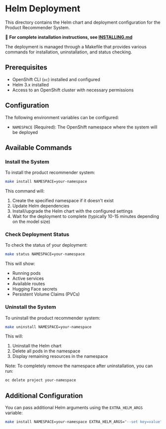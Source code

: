 # Helm Deployment

This directory contains the Helm chart and deployment configuration for the Product Recommender System. 

📖 **For complete installation instructions, see [INSTALLING.md](../INSTALLING.md)**

The deployment is managed through a Makefile that provides various commands for installation, uninstallation, and status checking.

## Prerequisites

- OpenShift CLI (`oc`) installed and configured
- Helm 3.x installed
- Access to an OpenShift cluster with necessary permissions

## Configuration

The following environment variables can be configured:

- `NAMESPACE` (Required): The OpenShift namespace where the system will be deployed

## Available Commands

### Install the System

To install the product recommender system:

```bash
make install NAMESPACE=your-namespace
```

This command will:

1. Create the specified namespace if it doesn't exist
2. Update Helm dependencies
3. Install/upgrade the Helm chart with the configured settings
4. Wait for the deployment to complete (typically 10-15 minutes depending on the model size)

### Check Deployment Status

To check the status of your deployment:

```bash
make status NAMESPACE=your-namespace
```

This will show:

- Running pods
- Active services
- Available routes
- Hugging Face secrets
- Persistent Volume Claims (PVCs)

### Uninstall the System

To uninstall the product recommender system:

```bash
make uninstall NAMESPACE=your-namespace
```

This will:

1. Uninstall the Helm chart
2. Delete all pods in the namespace
3. Display remaining resources in the namespace

Note: To completely remove the namespace after uninstallation, you can run:

```bash
oc delete project your-namespace
```

## Additional Configuration

You can pass additional Helm arguments using the `EXTRA_HELM_ARGS` variable:

```bash
make install NAMESPACE=your-namespace EXTRA_HELM_ARGS="--set key=value"
```
